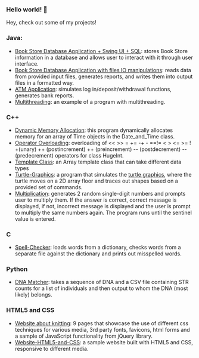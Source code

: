 ### Hello world! 👋

Hey, check out some of my projects!

### Java:
+ [Book Store Database Application + Swing UI + SQL](https://github.com/Veronica1207/BookStore-Application.git): stores Book Store information in a database and allows user to interact with it through user interface.
+ [Book Store Database Application with files IO manipulations](https://github.com/Veronica1207/BookStore_Application_IO.git): reads data from provided input files, generates reports, and writes them into output files in a formatted way. 
+ [ATM Application](https://github.com/Veronica1207/ATM.git): simulates log in/deposit/withdrawal functions, generates bank reports.
+ [Multithreading](https://github.com/Veronica1207/Multithreading.git): an example of a program with multithreading.

### C++
+ [Dynamic Memory Allocation](https://github.com/Veronica1207/Dynamic-memory-Allocation.git): this program dynamically allocates memory for an array of Time objects in the Date_and_Time class.
+ [Operator Overloading](https://github.com/Veronica1207/Operators-Overloading.git): overloading of << >> = += -+ - ==!= < > <= >= ! +(unary) ++ (postincrement) ++ (preincrement) -- (postdecrement) -- (predecrement) operators for class HugeInt.
+ [Template Class](https://github.com/Veronica1207/Template-Class.git): an Array template class that can take different data types
+ [Turtle-Graphics](https://github.com/Veronica1207/Turtle-Graphics.git): a program that simulates the [turtle graphics](https://en.wikipedia.org/wiki/Turtle_graphics), where the turtle moves on a 2D array floor and traces out shapes based on a provided set of commands.  
+ [Multiplication](https://github.com/Veronica1207/Multiplication.git): generates 2 random single-digit numbers and prompts user to multiply them. If the answer is correct, correct message is displayed, if not, incorrect message is displayed and the user is prompt to multiply the same numbers again. The program runs until the sentinel value is entered.

### C
+ [Spell-Checker](https://github.com/Veronica1207/Spell-Checker.git): loads words from a dictionary, checks words from a separate file against the dictionary and prints out misspelled words.

### Python
+ [DNA Matcher](https://github.com/Veronica1207/DNA-Matcher.git): takes a sequence of DNA and a CSV file containing STR counts for a list of individuals and then output to whom the DNA (most likely) belongs.

### HTML5 and CSS
+ [Website about knitting](https://github.com/Veronica1207/ChiChiWebsite.git): 9 pages that showcase the use of different css techniques for various media, 3rd party fonts, favicons, html forms and a sample of JavaScript functionality from jQuery library.
+ [Website-HTML5-and-CSS](https://github.com/Veronica1207/Website-HTML5-and-CSS.git): a sample website built with HTML5 and CSS, responsive to different media.


<!--
**Veronica1207/Veronica1207** is a ✨ _special_ ✨ repository because its `README.md` (this file) appears on your GitHub profile.

Here are some ideas to get you started:

- 🔭 I’m currently working on ...
- 🌱 I’m currently learning ...
- 👯 I’m looking to collaborate on ...
- 🤔 I’m looking for help with ...
- 💬 Ask me about ...
- 📫 How to reach me: ...
- 😄 Pronouns: ...
- ⚡ Fun fact: ...


Please feel free to check out some of my projects!

Java:
Book Store application with UI: git@github.com:Veronica1207/Book-Store.git


-->
